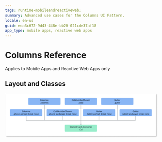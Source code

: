 ```yaml
---
tags: runtime-mobileandreactiveweb;  
summary: Advanced use cases for the Columns UI Pattern.
locale: en-us
guid: eea3c672-9d43-448e-bb20-021cde37af18
app_type: mobile apps, reactive web apps
---
```


# Columns Reference

<div class="info" markdown="1">

Applies to Mobile Apps and Reactive Web Apps only

</div>

## Layout and Classes

![](images/column-layout-diag.png)

